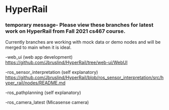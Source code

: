 # HyperRail

### temporary message- Please view these branches for latest work on HyperRail from Fall 2021 cs467 course.
Currently branches are working with mock data or demo nodes and will be merged to main when it is ideal.

-web_ui (web app development)
https://github.com/Jbruslind/HyperRail/tree/web-ui/WebUI

-ros_sensor_interpretation (self explanatory)
https://github.com/Jbruslind/HyperRail/blob/ros_sensor_interpretation/src/hyper_rail/nodes/README.md

-ros_pathplanning (self explanatory)

-ros_camera_latest (Micasense camera)


